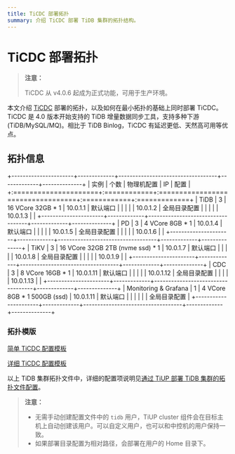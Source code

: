 ```yaml
---
title: TiCDC 部署拓扑
summary: 介绍 TiCDC 部署 TiDB 集群的拓扑结构。
---
```


# TiCDC 部署拓扑

> **注意：**
>
> TiCDC 从 v4.0.6 起成为正式功能，可用于生产环境。

本文介绍 [TiCDC](/ticdc/ticdc-overview.md) 部署的拓扑，以及如何在最小拓扑的基础上同时部署 TiCDC。TiCDC 是 4.0 版本开始支持的 TiDB 增量数据同步工具，支持多种下游 (TiDB/MySQL/MQ)。相比于 TiDB Binlog，TiCDC 有延迟更低、天然高可用等优点。

## 拓扑信息

+----------------------+-------------+-----------------------------------+-------------+--------------+
| 实例                 | 个数        | 物理机配置                        | IP          | 配置         |
+:=====================+:============+:==================================+:============+:=============+
| TiDB                 | 3           | 16 VCore 32GB \* 1                | 10.0.1.1    | 默认端口     |
|                      |             |                                   | 10.0.1.2    | 全局目录配置 |
|                      |             |                                   | 10.0.1.3    |              |
+----------------------+-------------+-----------------------------------+-------------+--------------+
| PD                   | 3           | 4 VCore 8GB \* 1                  | 10.0.1.4    | 默认端口     |
|                      |             |                                   | 10.0.1.5    | 全局目录配置 |
|                      |             |                                   | 10.0.1.6    |              |
+----------------------+-------------+-----------------------------------+-------------+--------------+
| TiKV                 | 3           | 16 VCore 32GB 2TB (nvme ssd) \* 1 | 10.0.1.7    | 默认端口     |
|                      |             |                                   | 10.0.1.8    | 全局目录配置 |
|                      |             |                                   | 10.0.1.9    |              |
+----------------------+-------------+-----------------------------------+-------------+--------------+
| CDC                  | 3           | 8 VCore 16GB \* 1                 | 10.0.1.11   | 默认端口     |
|                      |             |                                   | 10.0.1.12   | 全局目录配置 |
|                      |             |                                   | 10.0.1.13   |              |
+----------------------+-------------+-----------------------------------+-------------+--------------+
| Monitoring & Grafana | 1           | 4 VCore 8GB \* 1 500GB (ssd)      | 10.0.1.11   | 默认端口     |
|                      |             |                                   |             | 全局目录配置 |
+----------------------+-------------+-----------------------------------+-------------+--------------+

### 拓扑模版

[简单 TiCDC 配置模板](https://github.com/pingcap/docs/blob/master/config-templates/simple-cdc.yaml)

[详细 TiCDC 配置模板](https://github.com/pingcap/docs/blob/master/config-templates/complex-cdc.yaml)

以上 TiDB 集群拓扑文件中，详细的配置项说明见[通过 TiUP 部署 TiDB 集群的拓扑文件配置](/tiup/tiup-cluster-topology-reference.md#cdc_servers)。

> **注意：**
>
> - 无需手动创建配置文件中的 `tidb` 用户，TiUP cluster 组件会在目标主机上自动创建该用户。可以自定义用户，也可以和中控机的用户保持一致。
> - 如果部署目录配置为相对路径，会部署在用户的 Home 目录下。
